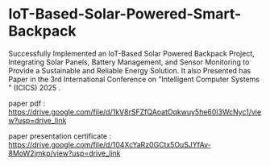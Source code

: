 # IoT-Based-Solar-Powered-Smart-Backpack
Successfully Implemented an IoT-Based Solar Powered Backpack Project, Integrating Solar Panels, Battery Management, and Sensor Monitoring to Provide a Sustainable and Reliable Energy Solution. It also Presented has Paper in the 3rd International Conference on ”Intelligent Computer Systems ” (ICICS) 2025 .

paper pdf : https://drive.google.com/file/d/1kV8rSFZfQAoatOqkwuy5he60l3WcNyc1/view?usp=drive_link

paper presentation certificate : https://drive.google.com/file/d/104XcYaRz0GCtx5OuSJYfAv-8MoW2jmkp/view?usp=drive_link


